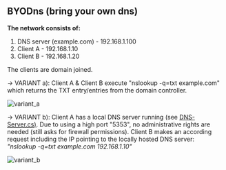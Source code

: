 ## BYODns (bring your own dns)

__The network consists of:__
1. DNS server (example.com) - 192.168.1.100
2. Client A - 192.168.1.10
3. Client B - 192.168.1.20

The clients are domain joined.

-> VARIANT a):
Client A & Client B execute "nslookup -q=txt example.com" which returns the TXT entry/entries from the domain controller.

![variant_a](https://github.com/user-attachments/assets/eec8bfbc-b0e6-42ce-9c06-8b1f0dfccf91)


-> VARIANT b):
Client A has a local DNS server running (see [DNS-Server.cs)](https://github.com/Dood3/NSHookup/blob/main/nshookup_SRC/DNS-Server.cs). Due to using a high port "5353", no administrative rights are needed (still asks for firewall permissions).
Client B makes an according request including the IP pointing to the locally hosted DNS server: *"nslookup -q=txt example.com 192.168.1.10"*

![variant_b](https://github.com/user-attachments/assets/9d1a6142-9a11-4359-aa52-d4a4b5a97130)
